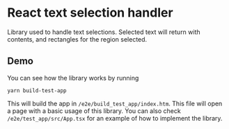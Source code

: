# React text selection handler

Library used to handle text selections. Selected text will return with contents, and rectangles for the region selected.

## Demo

You can see how the library works by running

```
yarn build-test-app
```

This will build the app in `/e2e/build_test_app/index.htm`. This file will open a page with a basic usage of this library. You can also check `/e2e/test_app/src/App.tsx` for an example of how to implement the library.
